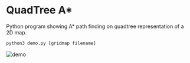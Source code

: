 QuadTree A*
===========

Python program showing A* path finding on quadtree representation of a 2D map.

```bash
python3 demo.py [gridmap filename]
```

![demo](https://github.com/volkerp/quadtree_Astar/raw/master/screenshot.png "demo.py")
